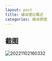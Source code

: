 ```yaml
---
layout: post
title: 编译理论概述
categories: 编译原理
---
```


## 截图
![20221102160332](https://cdn.jsdelivr.net/gh/kexve/img@main/image_blog20221102160332.png)  
